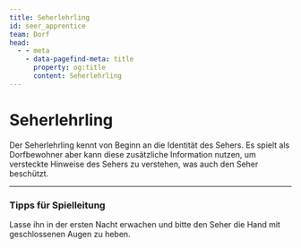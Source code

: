 ```yaml
---
title: Seherlehrling
id: seer_apprentice
team: Dorf
head:
  - - meta
    - data-pagefind-meta: title
      property: og:title
      content: Seherlehrling
---
```

# Seherlehrling <TeamBadge team="Dorf" />

Der Seherlehrling kennt von Beginn an die Identität des Sehers. Es spielt als Dorfbewohner aber kann diese zusätzliche Information nutzen, um versteckte Hinweise des Sehers zu verstehen, was auch den Seher beschützt.

---

### Tipps für Spielleitung
Lasse ihn in der ersten Nacht erwachen und bitte den Seher die Hand mit geschlossenen Augen zu heben.